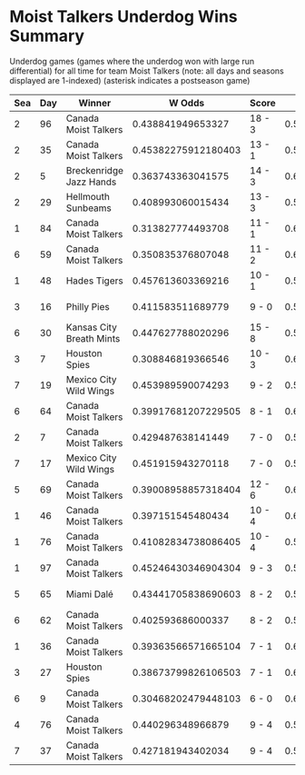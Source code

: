 # Moist Talkers Underdog Wins Summary



Underdog games (games where the underdog won with large run differential) for all time for team Moist Talkers (note: all days and seasons displayed are 1-indexed) (asterisk indicates a postseason game)


| Sea | Day | Winner | W Odds | Score | L Odds | Loser | 
| ------ |------ |------ |------ |------ |------ |------ |
| 2 | 96 | Canada Moist Talkers | 0.438841949653327 | 18 - 3 | 0.561158050346672 | Seattle Garages | 
| 2 | 35 | Canada Moist Talkers | 0.45382275912180403 | 13 - 1 | 0.5461772408781951 | Hades Tigers | 
| 2 | 5 | Breckenridge Jazz Hands | 0.363743363041575 | 14 - 3 | 0.636256636958424 | Canada Moist Talkers | 
| 2 | 29 | Hellmouth Sunbeams | 0.408993060015434 | 13 - 3 | 0.591006939984565 | Canada Moist Talkers | 
| 1 | 84 | Canada Moist Talkers | 0.313827774493708 | 11 - 1 | 0.6861722255062911 | Houston Spies | 
| 6 | 59 | Canada Moist Talkers | 0.350835376807048 | 11 - 2 | 0.6491646231929511 | Kansas City Breath Mints | 
| 1 | 48 | Hades Tigers | 0.457613603369216 | 10 - 1 | 0.542386396630783 | Canada Moist Talkers | 
| 3 | 16 | Philly Pies | 0.411583511689779 | 9 - 0 | 0.5884164883102201 | Canada Moist Talkers | 
| 6 | 30 | Kansas City Breath Mints | 0.447627788020296 | 15 - 8 | 0.5523722119797031 | Canada Moist Talkers | 
| 3 | 7 | Houston Spies | 0.308846819366546 | 10 - 3 | 0.6911531806334531 | Canada Moist Talkers | 
| 7 | 19 | Mexico City Wild Wings | 0.453989590074293 | 9 - 2 | 0.546010409925706 | Canada Moist Talkers | 
| 6 | 64 | Canada Moist Talkers | 0.39917681207229505 | 8 - 1 | 0.6008231879277051 | Philly Pies | 
| 2 | 7 | Canada Moist Talkers | 0.429487638141449 | 7 - 0 | 0.57051236185855 | Hellmouth Sunbeams | 
| 7 | 17 | Mexico City Wild Wings | 0.451915943270118 | 7 - 0 | 0.548084056729881 | Canada Moist Talkers | 
| 5 | 69 | Canada Moist Talkers | 0.39008958857318404 | 12 - 6 | 0.609910411426815 | Breckenridge Jazz Hands | 
| 1 | 46 | Canada Moist Talkers | 0.397151545480434 | 10 - 4 | 0.602848454519565 | Hades Tigers | 
| 1 | 76 | Canada Moist Talkers | 0.41082834738086405 | 10 - 4 | 0.5891716526191351 | Breckenridge Jazz Hands | 
| 1 | 97 | Canada Moist Talkers | 0.45246430346904304 | 9 - 3 | 0.547535696530956 | Breckenridge Jazz Hands | 
| 5 | 65 | Miami Dalé | 0.43441705838690603 | 8 - 2 | 0.5655829416130931 | Canada Moist Talkers | 
| 6 | 62 | Canada Moist Talkers | 0.402593686000337 | 8 - 2 | 0.597406313999662 | Hades Tigers | 
| 1 | 36 | Canada Moist Talkers | 0.39363566571665104 | 7 - 1 | 0.606364334283348 | Baltimore Crabs | 
| 3 | 27 | Houston Spies | 0.38673799826106503 | 7 - 1 | 0.6132620017389341 | Canada Moist Talkers | 
| 6 | 9 | Canada Moist Talkers | 0.30468202479448103 | 6 - 0 | 0.6953179752055181 | Kansas City Breath Mints | 
| 4 | 76 | Canada Moist Talkers | 0.440296348966879 | 9 - 4 | 0.55970365103312 | Chicago Firefighters | 
| 7 | 37 | Canada Moist Talkers | 0.427181943402034 | 9 - 4 | 0.572818056597965 | Hades Tigers | 


